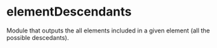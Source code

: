 # elementDescendants
Module that outputs the all elements included in a given element (all the possible descedants).
